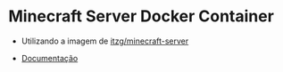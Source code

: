 # Minecraft Server Docker Container

* Utilizando a imagem de [itzg/minecraft-server](https://hub.docker.com/r/itzg/minecraft-server)


* [Documentação](https://github.com/itzg/docker-minecraft-server/blob/master/README.md)
